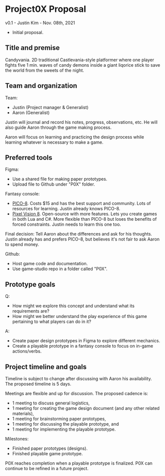 # Project0X Proposal

v0.1 - Justin Kim - Nov. 08th, 2021

- Initial proposal.

## Title and premise

Candyvania. 2D traditional Castlevania-style platformer where one player fights five 1 min. waves of candy demons inside a giant liqorice stick to save the world from the sweets of the night.
 
## Team and organization

Team: 

- Justin (Project manager & Generalist)
- Aaron (Generalist)

Justin will journal and record his notes, progress, observations, etc. He will also guide Aaron through the game making process.

Aaron will focus on learning and practicing the design process while learning whatever is necessary to make a game.

## Preferred tools

Figma:

- Use a shared file for making paper prototypes.
- Upload file to Github under "P0X" folder.

Fantasy console: 

- [PICO-8](https://www.lexaloffle.com/pico-8.php). Costs $15 and has the best support and community. Lots of resources for learning. Justin already knows PICO-8.
- [Pixel Vision 8](https://pixelvision8.itch.io/pv8). Open-source with more features. Lets you create games in both Lua and C#. More flexible than PICO-8 but loses the benefits of forced constraints. Justin needs to learn this one too.

Final decision: Tell Aaron about the differences and ask for his thoughts. Justin already has and prefers PICO-8, but believes it's not fair to ask Aaron to spend money.

Github: 

- Host game code and documentation. 
- Use game-studio repo in a folder called "P0X".

## Prototype goals

Q: 

- How might we explore this concept and understand what its requirements are?
- How might we better understand the play experience of this game pertaining to what players can do in it?

A: 

- Create paper design prototypes in Figma to explore different mechanics.
- Create a playable prototype in a fantasy console to focus on in-game actions/verbs.

## Project timeline and goals

Timeline is subject to change after discussing with Aaron his availability. The proposed timeline is 5 days.

Meetings are flexible and up for discussion. The proposed cadence is:

- 1 meeting to discuss general logistics,
- 1 meeting for creating the game design document (and any other related materials),
- 1 meeting for brainstorming paper prototypes, 
- 1 meeting for discussing the playable prototype, and 
- 1 meeting for implementing the playable prototype.

Milestones:

- Finished paper prototypes (designs).
- Finished playable game prototype.

P0X reaches completion when a playable prototype is finalized. P0X can continue to be refined in a future project.